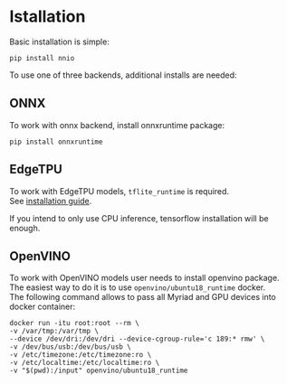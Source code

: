 # Istallation

Basic installation is simple:

```
pip install nnio
```

To use one of three backends, additional installs are needed:

## ONNX
To work with onnx backend, install onnxruntime package:

```
pip install onnxruntime
```

## EdgeTPU
To work with EdgeTPU models, `tflite_runtime` is required.  
See [installation guide](https://www.tensorflow.org/lite/guide/python).

If you intend to only use CPU inference, tensorflow installation will be enough.

## OpenVINO
To work with OpenVINO models user needs to install openvino package.  
The easiest way to do it is to use `openvino/ubuntu18_runtime` docker.  
The following command allows to pass all Myriad and GPU devices into docker container:

```
docker run -itu root:root --rm \
-v /var/tmp:/var/tmp \
--device /dev/dri:/dev/dri --device-cgroup-rule='c 189:* rmw' \
-v /dev/bus/usb:/dev/bus/usb \
-v /etc/timezone:/etc/timezone:ro \
-v /etc/localtime:/etc/localtime:ro \
-v "$(pwd):/input" openvino/ubuntu18_runtime
```
